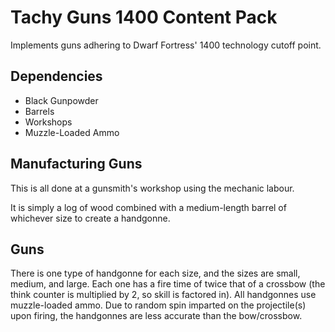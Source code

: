 # Tachy Guns 1400 Content Pack

Implements guns adhering to Dwarf Fortress' 1400 technology cutoff point.

## Dependencies

- Black Gunpowder
- Barrels
- Workshops
- Muzzle-Loaded Ammo

## Manufacturing Guns

This is all done at a gunsmith's workshop using the mechanic labour.

It is simply a log of wood combined with a medium-length barrel of whichever size to create a handgonne.

## Guns

There is one type of handgonne for each size, and the sizes are small, medium, and large.
Each one has a fire time of twice that of a crossbow (the think counter is multiplied by 2, so skill is factored in).
All handgonnes use muzzle-loaded ammo.
Due to random spin imparted on the projectile(s) upon firing, the handgonnes are less accurate than the bow/crossbow.
